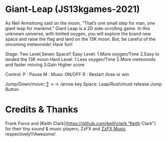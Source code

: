 # Giant-Leap (JS13kgames-2021)

As Neil Armstrong said on the moon, “That’s one small step for man, one giant leap for mankind.”
Giant Leap is a 2D side-scrolling game.
In this unknown universe, with limited oxygen, you will explore the brand new space and raise the flag and land on the 13K moon. But, be careful of the oncoming meteoroids! Have fun!

Stage:
Two Level,Seven Space!!
Easy Level:
 1.More oxygen/Time
 2.Easy to landed the 13K moon
Hard Level: 
 1.Less oxygen/Time
 2.More meteoroids and faster moving
 3.Gain Higher score

Control:
P : Pause
M : Music ON/OFF
R : Restart /lose or win

Jump/Down/move::↕️ ←→ /arrow key 
Space: Leap/Rush/must release Jump Button
# Credits & Thanks
Frank Force and [Keith Clark](https://github.com/keithclark,"Keith Clark") for their tiny sound & music players, ZzFX and [ZzFX Music](https://github.com/keithclark/ZzFXM,"ZZFXM") respectively!!!Awesome!
